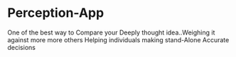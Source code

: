 # Perception-App

One of the best way to Compare your Deeply thought idea..Weighing it against more more others
Helping individuals making stand-Alone Accurate decisions
